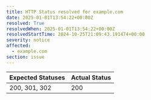 ```yaml
---
title: HTTP Status resolved for example.com
date: 2025-01-01T13:54:22+00:00Z
resolved: True
resolvedWhen: 2025-01-01T13:54:22+00:00Z
resolvedStartTime: 2024-10-25T21:09:43.191474+00:00
severity: notice
affected:
  - example.com
section: issue
---
```


| Expected Statuses | Actual Status  |
|-------------------|----------------|
| 200, 301, 302 | 200 |

